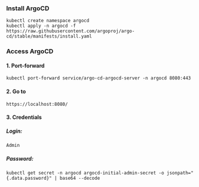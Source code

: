 ### Install ArgoCD
```
kubectl create namespace argocd
kubectl apply -n argocd -f https://raw.githubusercontent.com/argoproj/argo-cd/stable/manifests/install.yaml
```

### Access ArgoCD
#### 1. Port-forward
```
kubectl port-forward service/argo-cd-argocd-server -n argocd 8080:443
```
#### 2. Go to
```
https://localhost:8080/
```
#### 3. Credentials
##### Login: 
```
Admin
```
##### Password: 
```
kubectl get secret -n argocd argocd-initial-admin-secret -o jsonpath="{.data.password}" | base64 --decode
```
